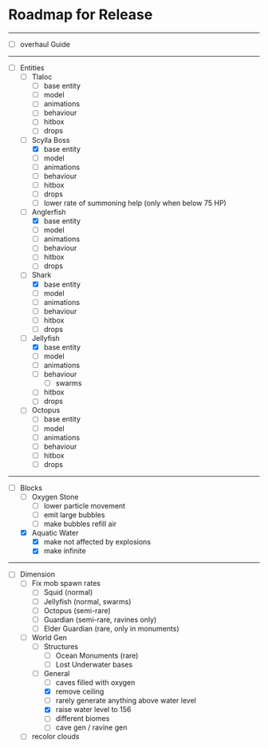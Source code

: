 # Roadmap for Release

---

- [ ] overhaul Guide

---
- [ ] Entities
    - [ ] Tlaloc
        - [ ] base entity
        - [ ] model
        - [ ] animations
        - [ ] behaviour
        - [ ] hitbox
        - [ ] drops
    - [ ] Scylla Boss
        - [x] base entity
        - [ ] model
        - [ ] animations
        - [ ] behaviour
        - [ ] hitbox
        - [ ] drops
        - [ ] lower rate of summoning help (only when below 75 HP)
    - [ ] Anglerfish
        - [x] base entity
        - [ ] model
        - [ ] animations
        - [ ] behaviour
        - [ ] hitbox
        - [ ] drops
    - [ ] Shark
        - [x] base entity
        - [ ] model
        - [ ] animations
        - [ ] behaviour
        - [ ] hitbox
        - [ ] drops
    - [ ] Jellyfish
        - [x] base entity
        - [ ] model
        - [ ] animations
        - [ ] behaviour
            - [ ] swarms
        - [ ] hitbox
        - [ ] drops
    - [ ] Octopus
        - [ ] base entity
        - [ ] model
        - [ ] animations
        - [ ] behaviour
        - [ ] hitbox
        - [ ] drops

---
- [ ] Blocks
    - [ ] Oxygen Stone
        - [ ] lower particle movement
        - [ ] emit large bubbles
        - [ ] make bubbles refill air
    - [x] Aquatic Water
        - [x] make not affected by explosions
        - [x] make infinite

---
- [ ] Dimension
    - [ ] Fix mob spawn rates
        - [ ] Squid (normal)
        - [ ] Jellyfish (normal, swarms)
        - [ ] Octopus (semi-rare)
        - [ ] Guardian (semi-rare, ravines only)
        - [ ] Elder Guardian (rare, only in monuments)
    - [ ] World Gen
        - [ ] Structures
            - [ ] Ocean Monuments (rare)
            - [ ] Lost Underwater bases
        - [ ] General
            - [ ] caves filled with oxygen
            - [x] remove ceiling
            - [ ] rarely generate anything above water level
            - [x] raise water level to 156
            - [ ] different biomes
            - [ ] cave gen / ravine gen
    - [ ] recolor clouds
